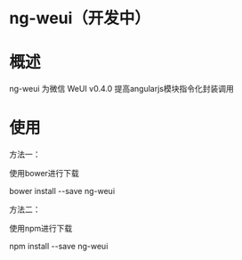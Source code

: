 # ng-weui（开发中）

# 概述

ng-weui 为微信 WeUI v0.4.0  提高angularjs模块指令化封装调用

# 使用

方法一：

使用bower进行下载

bower install --save ng-weui

方法二：

使用npm进行下载

npm install --save ng-weui


